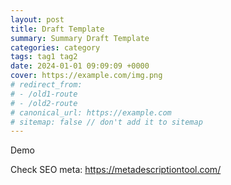 ```yaml
---
layout: post
title: Draft Template
summary: Summary Draft Template
categories: category
tags: tag1 tag2
date: 2024-01-01 09:09:09 +0000
cover: https://example.com/img.png
# redirect_from: 
# - /old1-route
# - /old2-route
# canonical_url: https://example.com
# sitemap: false // don't add it to sitemap
---
```


Demo

Check SEO meta: https://metadescriptiontool.com/
